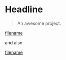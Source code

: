 # Headline

> An awesome project.

[filename](_media/result ':include :type=code :fragment=demo')


and also


[filename](_media/result ':include :type=code :fragment=other')


